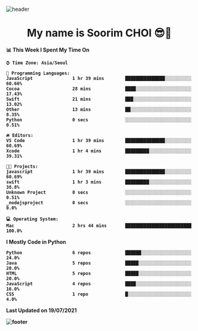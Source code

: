 <!--
**sxxrxm/sxxrxm** is a ✨ _special_ ✨ repository because its `README.md` (this file) appears on your GitHub profile.
-->
![header](https://capsule-render.vercel.app/api?type=Waving&color=gradient&height=300&section=header&text=Soorim%20CHOI&fontSize=90&animation=twinkling&fontAlignY=40)
<h1 align="center">
  My name is <b>Soorim CHOI<b> 😎👋
</h1>
  
<!--START_SECTION:waka-->
📊 **This Week I Spent My Time On** 

```text
⌚︎ Time Zone: Asia/Seoul

💬 Programming Languages: 
JavaScript               1 hr 39 mins        ███████████████░░░░░░░░░░   60.66% 
Cocoa                    28 mins             ████░░░░░░░░░░░░░░░░░░░░░   17.43% 
Swift                    21 mins             ███░░░░░░░░░░░░░░░░░░░░░░   13.02% 
Other                    13 mins             ██░░░░░░░░░░░░░░░░░░░░░░░   8.35% 
Python                   0 secs              ░░░░░░░░░░░░░░░░░░░░░░░░░   0.51%

🔥 Editors: 
VS Code                  1 hr 39 mins        ███████████████░░░░░░░░░░   60.69% 
Xcode                    1 hr 4 mins         █████████░░░░░░░░░░░░░░░░   39.31%

🐱‍💻 Projects: 
javascript               1 hr 39 mins        ███████████████░░░░░░░░░░   60.69% 
swift                    1 hr 3 mins         █████████░░░░░░░░░░░░░░░░   38.8% 
Unknown Project          0 secs              ░░░░░░░░░░░░░░░░░░░░░░░░░   0.51% 
_nodejsproject           0 secs              ░░░░░░░░░░░░░░░░░░░░░░░░░   0.0%

💻 Operating System: 
Mac                      2 hrs 44 mins       █████████████████████████   100.0%

```

**I Mostly Code in Python** 

```text
Python                   6 repos             ██████░░░░░░░░░░░░░░░░░░░   24.0% 
Java                     5 repos             █████░░░░░░░░░░░░░░░░░░░░   20.0% 
HTML                     5 repos             █████░░░░░░░░░░░░░░░░░░░░   20.0% 
JavaScript               4 repos             ████░░░░░░░░░░░░░░░░░░░░░   16.0% 
CSS                      1 repo              █░░░░░░░░░░░░░░░░░░░░░░░░   4.0%

```



 Last Updated on 19/07/2021
<!--END_SECTION:waka-->


![footer](https://capsule-render.vercel.app/api?type=Waving&section=footer&color=gradient&height=300)
